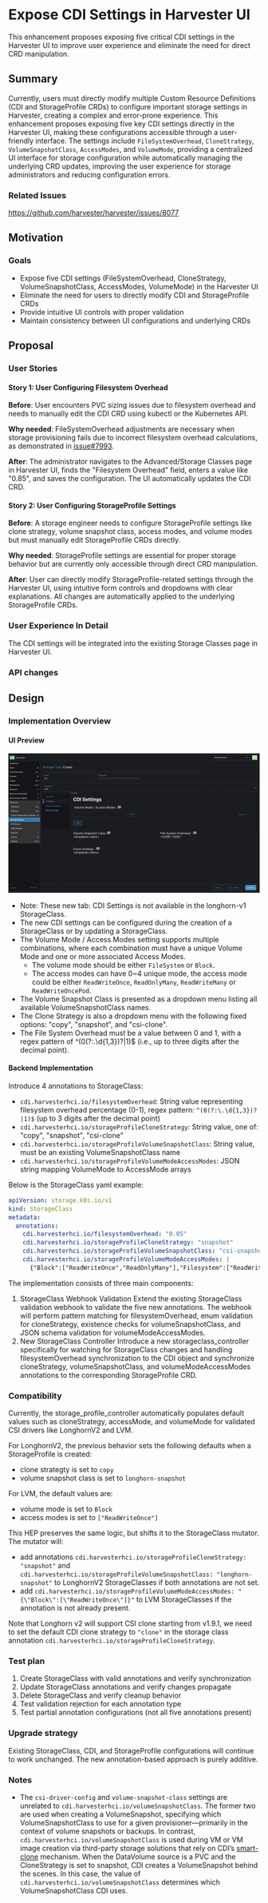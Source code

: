 # Expose CDI Settings in Harvester UI

This enhancement proposes exposing five critical CDI settings in the Harvester UI to improve user experience and eliminate the need for direct CRD manipulation.

## Summary

Currently, users must directly modify multiple Custom Resource Definitions (CDI and StorageProfile CRDs) to configure important storage settings in Harvester, creating a complex and error-prone experience. This enhancement proposes exposing five key CDI settings directly in the Harvester UI, making these configurations accessible through a user-friendly interface. The settings include `FileSystemOverhead`, `CloneStrategy`, `VolumeSnapshotClass`, `AccessModes`, and `VolumeMode`, providing a centralized UI interface for storage configuration while automatically managing the underlying CRD updates, improving the user experience for storage administrators and reducing configuration errors.

### Related Issues

https://github.com/harvester/harvester/issues/8077

## Motivation

### Goals

- Expose five CDI settings (FileSystemOverhead, CloneStrategy, VolumeSnapshotClass, AccessModes, VolumeMode) in the Harvester UI
- Eliminate the need for users to directly modify CDI and StorageProfile CRDs
- Provide intuitive UI controls with proper validation
- Maintain consistency between UI configurations and underlying CRDs

## Proposal

### User Stories

#### Story 1: User Configuring Filesystem Overhead

**Before**: User encounters PVC sizing issues due to filesystem overhead and needs to manually edit the CDI CRD using kubectl or the Kubernetes API.

**Why needed**: FileSystemOverhead adjustments are necessary when storage provisioning fails due to incorrect filesystem overhead calculations, as demonstrated in [issue#7993](https://github.com/harvester/harvester/issues/7993).

**After**: The administrator navigates to the Advanced/Storage Classes page in Harvester UI, finds the "Filesystem Overhead" field, enters a value like "0.85", and saves the configuration. The UI automatically updates the CDI CRD.

#### Story 2: User Configuring StorageProfile Settings

**Before**: A storage engineer needs to configure StorageProfile settings like clone strategy, volume snapshot class, access modes, and volume modes but must manually edit StorageProfile CRDs directly.

**Why needed**: StorageProfile settings are essential for proper storage behavior but are currently only accessible through direct CRD manipulation.

**After**: User can directly modify StorageProfile-related settings through the Harvester UI, using intuitive form controls and dropdowns with clear explanations. All changes are automatically applied to the underlying StorageProfile CRDs.

### User Experience In Detail

The CDI settings will be integrated into the existing Storage Classes page in Harvester UI.

### API changes

## Design

### Implementation Overview

#### UI Preview

![storageclass-ui](./20250522-expose-cdi-settings-in-ui/storageclass-ui.png)

- Note: These new tab: CDI Settings is not available in the longhorn-v1 StorageClass.
- The new CDI settings can be configured during the creation of a StorageClass or by updating a StorageClass.
- The Volume Mode / Access Modes setting supports multiple combinations, where each combination must have a unique Volume Mode and one or more associated Access Modes.
  - The volume mode should be either `FileSystem` or `Block`.
  - The access modes can have 0~4 unique mode, the access mode could be either `ReadWriteOnce`, `ReadOnlyMany`, `ReadWriteMany` or `ReadWriteOncePod`.
- The Volume Snapshot Class is presented as a dropdown menu listing all available VolumeSnapshotClass names.
- The Clone Strategy is also a dropdown menu with the following fixed options: "copy", "snapshot", and "csi-clone".
- The File System Overhead must be a value between 0 and 1, with a regex pattern of ^(0(?:\.\d{1,3})?|1)$ (i.e., up to three digits after the decimal point).

#### Backend Implementation

Introduce 4 annotations to StorageClass:

- `cdi.harvesterhci.io/filesystemOverhead`: String value representing filesystem overhead percentage (0-1), regex pattern: `^(0(?:\.\d{1,3})?|1)$` (up to 3 digits after the decimal point)
- `cdi.harvesterhci.io/storageProfileCloneStrategy`: String value, one of: "copy", "snapshot", "csi-clone"
- `cdi.harvesterhci.io/storageProfileVolumeSnapshotClass`: String value, must be an existing VolumeSnapshotClass name
- `cdi.harvesterhci.io/storageProfileVolumeModeAccessModes`: JSON string mapping VolumeMode to AccessMode arrays

Below is the StorageClass yaml example:

```yaml
apiVersion: storage.k8s.io/v1
kind: StorageClass
metadata:
  annotations:
    cdi.harvesterhci.io/filesystemOverhead: "0.85"
    cdi.harvesterhci.io/storageProfileCloneStrategy: "snapshot"
    cdi.harvesterhci.io/storageProfileVolumeSnapshotClass: "csi-snapshot-class"
    cdi.harvesterhci.io/storageProfileVolumeModeAccessModes: |
      {"Block":["ReadWriteOnce","ReadOnlyMany"],"Filesystem":["ReadWriteOnce","ReadWriteMany"]}
```

The implementation consists of three main components:

1. StorageClass Webhook Validation
Extend the existing StorageClass validation webhook to validate the five new annotations. The webhook will perform pattern matching for filesystemOverhead, enum validation for cloneStrategy, existence checks for volumeSnapshotClass, and JSON schema validation for volumeModeAccessModes.
2. New StorageClass Controller
Introduce a new storageclass_controller specifically for watching for StorageClass changes and handling filesystemOverhead synchronization to the CDI object and synchronize cloneStrategy, volumeSnapshotClass, and volumeModeAccessModes annotations to the corresponding StorageProfile CRD.

### Compatibility
Currently, the storage_profile_controller automatically populates default values such as cloneStrategy, accessMode, and volumeMode for validated CSI drivers like LonghornV2 and LVM.

For LonghornV2, the previous behavior sets the following defaults when a StorageProfile is created:
- clone strategty is set to `copy`
- volume snapshot class is set to `longhorn-snapshot`

For LVM, the default values are:
- volume mode is set to `Block`
- access modes is set to `["ReadWriteOnce"]`

This HEP preserves the same logic, but shifts it to the StorageClass mutator. The mutator will:
- add annotations `cdi.harvesterhci.io/storageProfileCloneStrategy: "snapshot"` and `cdi.harvesterhci.io/storageProfileVolumeSnapshotClass: "longhorn-snapshot"` to LonghornV2 StorageClasses if both annotations are not set.
- add `cdi.harvesterhci.io/storageProfileVolumeModeAccessModes: "{\"Block\":[\"ReadWriteOnce\"]}"` to LVM StorageClasses if the annotation is not already present.

Note that Longhorn v2 will support CSI clone starting from v1.9.1, we need to set the default CDI clone strategy to `"clone"` in the storage class annotation `cdi.harvesterhci.io/storageProfileCloneStrategy`.

### Test plan

1. Create StorageClass with valid annotations and verify synchronization
2. Update StorageClass annotations and verify changes propagate
3. Delete StorageClass and verify cleanup behavior
4. Test validation rejection for each annotation type
5. Test partial annotation configurations (not all five annotations present)

### Upgrade strategy

Existing StorageClass, CDI, and StorageProfile configurations will continue to work unchanged. The new annotation-based approach is purely additive.

### Notes
- The `csi-driver-config` and `volume-snapshot-class` settings are unrelated to `cdi.harvesterhci.io/volumeSnapshotClass`. The former two are used when creating a VolumeSnapshot, specifying which VolumeSnapshotClass to use for a given provisioner—primarily in the context of volume snapshots or backups.
In contrast, `cdi.harvesterhci.io/volumeSnapshotClass` is used during VM or VM image creation via third-party storage solutions that rely on CDI’s [smart-clone](https://github.com/kubevirt/containerized-data-importer/blob/main/doc/smart-clone.md) mechanism. When the DataVolume source is a PVC and the CloneStrategy is set to snapshot, CDI creates a VolumeSnapshot behind the scenes. In this case, the value of `cdi.harvesterhci.io/volumeSnapshotClass` determines which VolumeSnapshotClass CDI uses.
